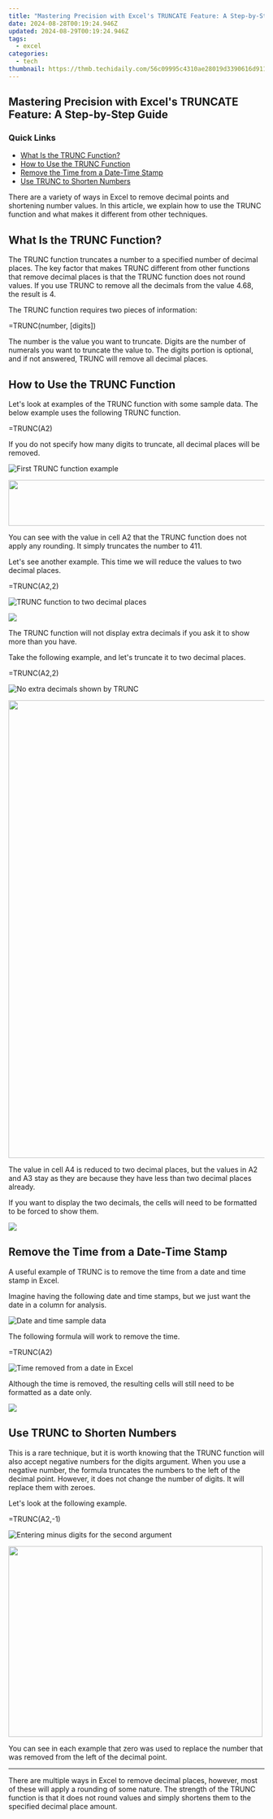 ```yaml
---
title: "Mastering Precision with Excel's TRUNCATE Feature: A Step-by-Step Guide"
date: 2024-08-28T00:19:24.946Z
updated: 2024-08-29T00:19:24.946Z
tags:
  - excel
categories:
  - tech
thumbnail: https://thmb.techidaily.com/56c09995c4310ae28019d3390616d9116d70341b815aee65c7667ed39de0e4c8.jpg
---
```


## Mastering Precision with Excel's TRUNCATE Feature: A Step-by-Step Guide

### Quick Links

* [What Is the TRUNC Function?](https://extra-resources.techidaily.com/systematic-upgrade-procedures-for-macos-sierra-users/)
* [How to Use the TRUNC Function](https://data-wizards.techidaily.com/immediate-fix-to-freezing-problem-in-vlc/)
* [Remove the Time from a Date-Time Stamp](https://fox-direct.techidaily.com/exploring-interconnected-digital-universes-meta-and-omni-for-2024/)
* [Use TRUNC to Shorten Numbers](https://fox-info.techidaily.com/updated-the-ultimate-strategy-for-posting-srt-content-socially/)

 There are a variety of ways in Excel to remove decimal points and shortening number values. In this article, we explain how to use the TRUNC function and what makes it different from other techniques.

##  What Is the TRUNC Function?

 The TRUNC function truncates a number to a specified number of decimal places. The key factor that makes TRUNC different from other functions that remove decimal places is that the TRUNC function does not round values. If you use TRUNC to remove all the decimals from the value 4.68, the result is 4.

 The TRUNC function requires two pieces of information:

=TRUNC(number, [digits])

 The number is the value you want to truncate. Digits are the number of numerals you want to truncate the value to. The digits portion is optional, and if not answered, TRUNC will remove all decimal places.

##  How to Use the TRUNC Function

 Let's look at examples of the TRUNC function with some sample data. The below example uses the following TRUNC function.

=TRUNC(A2)

 If you do not specify how many digits to truncate, all decimal places will be removed.

![First TRUNC function example](https://static1.howtogeekimages.com/wordpress/wp-content/uploads/2020/03/first-example.png) 

<!-- affiliate ads begin -->
<a href="https://zonlipartnershipprogram.pxf.io/c/5597632/1596691/17882" target="_top" id="1596691"><img src="//a.impactradius-go.com/display-ad/17882-1596691" border="0" alt="" width="728" height="90"/></a><img height="0" width="0" src="https://imp.pxf.io/i/5597632/1596691/17882" style="position:absolute;visibility:hidden;" border="0" />
<!-- affiliate ads end -->
 You can see with the value in cell A2 that the TRUNC function does not apply any rounding. It simply truncates the number to 411.

 Let's see another example. This time we will reduce the values to two decimal places.

=TRUNC(A2,2)

![TRUNC function to two decimal places](https://static1.howtogeekimages.com/wordpress/wp-content/uploads/2020/03/two-decimal-places.png) 

<!-- affiliate ads begin -->
<a href="https://store.revouninstaller.com/order/checkout.php?PRODS=27889512&QTY=1&AFFILIATE=108875&CART=1"><img src="https://secure.avangate.com/images/merchant/4282ec8de8c9be897e7aff4aa231b1a4/728__90.jpg" border="0"></a>
<!-- affiliate ads end -->
 The TRUNC function will not display extra decimals if you ask it to show more than you have.

 Take the following example, and let's truncate it to two decimal places.

=TRUNC(A2,2)

![No extra decimals shown by TRUNC](https://static1.howtogeekimages.com/wordpress/wp-content/uploads/2020/03/no-extra-decimals.png) 

<!-- affiliate ads begin -->
<a href="https://ursime.pxf.io/c/5597632/2048963/16384" target="_top" id="2048963"><img src="//a.impactradius-go.com/display-ad/16384-2048963" border="0" alt="" width="1200" height="900"/></a><img height="0" width="0" src="https://imp.pxf.io/i/5597632/2048963/16384" style="position:absolute;visibility:hidden;" border="0" />
<!-- affiliate ads end -->
 The value in cell A4 is reduced to two decimal places, but the values in A2 and A3 stay as they are because they have less than two decimal places already.

 If you want to display the two decimals, the cells will need to be formatted to be forced to show them.

<!-- affiliate ads begin -->
<a href="https://store.nero.com/order/checkout.php?PRODS=42296740&QTY=1&AFFILIATE=108875&CART=1"><img src="https://www.nero.com/nero-com-wAssets/img/banners/2023/biu/Nero_BackItUp_Screen_2.webp" border="0"></a>
<!-- affiliate ads end -->
##  Remove the Time from a Date-Time Stamp

 A useful example of TRUNC is to remove the time from a date and time stamp in Excel.

 Imagine having the following date and time stamps, but we just want the date in a column for analysis.

![Date and time sample data](https://static1.howtogeekimages.com/wordpress/wp-content/uploads/2020/03/date-and-time-data.png) 

 The following formula will work to remove the time.

=TRUNC(A2)

![Time removed from a date in Excel](https://static1.howtogeekimages.com/wordpress/wp-content/uploads/2020/03/time-removed.png) 

 Although the time is removed, the resulting cells will still need to be formatted as a date only.

<!-- affiliate ads begin -->
<a href="https://shop.copernic.com/order/checkout.php?PRODS=41033091&QTY=1&AFFILIATE=108875&CART=1"><img src="https://secure.2checkout.com/images/merchant/8d30aa96e72440759f74bd2306c1fa3d/Copernic-2023-Affiliate-728x90-Advanced.png" border="0"></a>
<!-- affiliate ads end -->
##  Use TRUNC to Shorten Numbers

 This is a rare technique, but it is worth knowing that the TRUNC function will also accept negative numbers for the digits argument. When you use a negative number, the formula truncates the numbers to the left of the decimal point. However, it does not change the number of digits. It will replace them with zeroes.

 Let's look at the following example.

=TRUNC(A2,-1)

![Entering minus digits for the second argument](https://static1.howtogeekimages.com/wordpress/wp-content/uploads/2020/03/minus-digits.png) 

<!-- affiliate ads begin -->
<a href="https://electronicx.pxf.io/c/5597632/1872456/14483" target="_top" id="1872456"><img src="//a.impactradius-go.com/display-ad/14483-1872456" border="0" alt="" width="500" height="375"/></a><img height="0" width="0" src="https://imp.pxf.io/i/5597632/1872456/14483" style="position:absolute;visibility:hidden;" border="0" />
<!-- affiliate ads end -->
 You can see in each example that zero was used to replace the number that was removed from the left of the decimal point.

---

 There are multiple ways in Excel to remove decimal places, however, most of these will apply a rounding of some nature. The strength of the TRUNC function is that it does not round values and simply shortens them to the specified decimal place amount.

<ins class="adsbygoogle"
     style="display:block"
     data-ad-format="autorelaxed"
     data-ad-client="ca-pub-7571918770474297"
     data-ad-slot="1223367746"></ins>



<ins class="adsbygoogle"
     style="display:block"
     data-ad-client="ca-pub-7571918770474297"
     data-ad-slot="8358498916"
     data-ad-format="auto"
     data-full-width-responsive="true"></ins>


